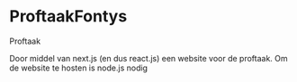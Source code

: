 # ProftaakFontys
 Proftaak

Door middel van next.js (en dus react.js) een website voor de proftaak. Om de website te hosten is node.js nodig

